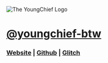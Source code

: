 ![The YoungChief Logo](https://youngcdn.tk/youngchief%20btw%20%E3%83%84/YoungChief%20-%20347x113.png)

# [@youngchief-btw](https://github.com/youngchief-btw)

### [Website](https://youngchief-btw.now.sh/) | [Github](https://github.com/youngchief-btw) | [Glitch](https://glitch.com/@youngchief_btw)
